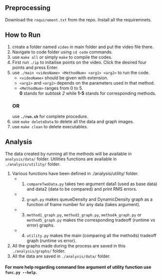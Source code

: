 ## Preprocessing
Download the `requirement.txt` from the repo.
Install all the requiremnets.

## How to Run
1. create a folder named `video` in main folder and put the video file there.
2. Navigate to code folder using `cd code` commands.
3. use `make all` or simply `make` to compile the codes.
4. First run `./ip` to initailise points on the video. Click the desired four points and press Enter.
5. use `./main <videoName> <MethodNum> <arg1> <arg2>` to run the code.
    - `<videoName>` should be given with extension.
    - `<arg1>` and `<arg2>` depends on the parameters used in that method.
    - `<MethodNum>` ranges from 0 to 5.<br/> **0** stands for *subtask 2* while **1-5** stands for corresponding methods.
    ### OR
    use **`./run.sh`** for complete procedure.
6. use `make deleteData` to delete all the data and graph images.
7. use `make clean` to delete executables.

## Analysis
The data created by running all the methods will be available in `analysis/data/` folder.
Utilities functions are available in `./analysis/utility/` folder.
1. Various functions have been defined in ./analysis/utility/ folder.
    - 1. `compareTwoData.py` takes two argument data1 (used as base data) and data2 (data to be compared) and print RMS errors.
    - 2. `graph.py` makes queueDensity and DynamicDensity graph as a function of frame number for any data (takes argument).
    - 3. `method1_graph.py`, `method2_graph.py`, `method4_graph.py` or `method5_graph.py`  makes the corresponding tradeoff (runtime vs error) graphs.
    - 4. `utility.py` makes the main (comparing all the methods) tradeoff graph (runtime vs error).
2. All the graphs made during the process are saved in this `./analysis/graphs/` folder.
3. All the data are saved in `./analysis/data/` folder.

#### For more help regarding command line argument of utility function use `func.py --help`.


